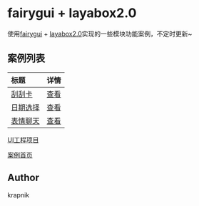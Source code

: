 # fairygui + layabox2.0

使用[fairygui](https://www.fairygui.com/) + [layabox2.0](https://www.layabox.com/)实现的一些模块功能案例，不定时更新~

## 案例列表
| 标题                                                                                 |               详情                |
| :----------------------------------------------------------------------------------- | :-------------------------------: |
| [刮刮卡](https://krapnikkk.github.io/FGUIProject/bin/index.html?name=ScratchCard)    | [查看](./src/demo/ScratchCardDemo.ts) |
| [日期选择](https://krapnikkk.github.io/FGUIProject/bin/index.html?name=DatePicker) | [查看](./src/demo/DatePickerDemo.ts)  |
| [表情聊天](https://krapnikkk.github.io/FGUIProject/bin/index.html?name=ChatDemo)     |  [查看](./src/demo/ChatDemo.ts)   |


[/placeholder]:p

[UI工程项目](./FGUIProject)

[案例首页](https://krapnikkk.github.io/FGUIProject/bin)

## Author
krapnik

